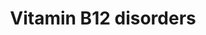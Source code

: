 ---
annotations:
- id: DOID:0050731
  parent: genetic disease
  type: Disease Ontology
  value: vitamin B12 deficiency
- id: PW:0001811
  parent: disease pathway
  type: Pathway Ontology
  value: methylmalonic aciduria, cobalamin-related pathway
- id: PW:0000397
  parent: classic metabolic pathway
  type: Pathway Ontology
  value: cobalamin metabolic pathway
- id: DOID:0060740
  parent: genetic disease
  type: Disease Ontology
  value: methylmalonic aciduria due to methylmalonyl-CoA mutase deficiency
- id: DOID:0050715
  parent: genetic disease
  type: Disease Ontology
  value: methylmalonic aciduria and homocystinuria type cblC
- id: DOID:0050716
  parent: genetic disease
  type: Disease Ontology
  value: methylmalonic aciduria and homocystinuria type cblD
- id: DOID:14749
  parent: genetic disease
  type: Disease Ontology
  value: methylmalonic acidemia
- id: CL:0000255
  parent: eukaryotic cell
  type: Cell Type Ontology
  value: eukaryotic cell
- id: CL:0000181
  type: Cell Type Ontology
  value: obsolete metabolising cell
- id: PW:0001961
  parent: regulatory pathway
  type: Pathway Ontology
  value: mitochondria dynamics pathway
- id: DOID:0060742
  parent: genetic disease
  type: Disease Ontology
  value: methylmalonic acidemia cblA type
- id: DOID:0060743
  parent: genetic disease
  type: Disease Ontology
  value: methylmalonic acidemia cblB type
- id: DOID:0050717
  parent: genetic disease
  type: Disease Ontology
  value: methylmalonic aciduria and homocystinuria type cblF
authors:
- Mzolisi
- Khanspers
- DeSl
- Egonw
- IreneHemel
- Eweitz
- Finterly
- Fehrhart
citedin:
- link: 10.1016/j.humgen.2022.201135
  title: In silico transcriptional analysis of asymptomatic and severe COVID-19 patients
    reveals the susceptibility of severe patients to other comorbidities and non-viral
    pathological conditions (2023)
communities:
- IEM
- RareDiseases
- ontox
description: This pathway depicts the metabolism of cobalamin (also known as cbl or
  vitamin B12) and related diseases (for a full overview of the B12 metabolism, see
  [https://www.wikipathways.org/index.php/Pathway:WP1533]). Vit. B12 is derived from
  food sources and thereafter metabolised for 2 reasons; 1. to methylate homocysteine
  to methionine, and 2. to convert methylmalonyl-CoA to succinyl-CoA. This pathway
  depicts 15 distinct diseases which are related to a malfunctioning in the absorption
  and transport section, or the intracellular processing of Cbl. However, the exact
  function of some proteins which have been linked to these diseases, remains unclear.
  Substitution of Vit. B12 is a therapeutic option for patients with  absorption and
  transport related diseases, however does not perform so well for patient with intracellular
  processing defects.  This pathway was inspired by Chapter 13 of the book of Blau
  (ISBN 3642403360 (978-3642403361)).
last-edited: 2024-01-30
ndex: 43ffe52e-8b6a-11eb-9e72-0ac135e8bacf
organisms:
- Homo sapiens
redirect_from:
- /index.php/Pathway:WP4271
- /instance/WP4271
- /instance/WP4271_r128221
revision: r128221
schema-jsonld:
- '@context': https://schema.org/
  '@id': https://wikipathways.github.io/pathways/WP4271.html
  '@type': Dataset
  creator:
    '@type': Organization
    name: WikiPathways
  description: This pathway depicts the metabolism of cobalamin (also known as cbl
    or vitamin B12) and related diseases (for a full overview of the B12 metabolism,
    see [https://www.wikipathways.org/index.php/Pathway:WP1533]). Vit. B12 is derived
    from food sources and thereafter metabolised for 2 reasons; 1. to methylate homocysteine
    to methionine, and 2. to convert methylmalonyl-CoA to succinyl-CoA. This pathway
    depicts 15 distinct diseases which are related to a malfunctioning in the absorption
    and transport section, or the intracellular processing of Cbl. However, the exact
    function of some proteins which have been linked to these diseases, remains unclear.
    Substitution of Vit. B12 is a therapeutic option for patients with  absorption
    and transport related diseases, however does not perform so well for patient with
    intracellular processing defects.  This pathway was inspired by Chapter 13 of
    the book of Blau (ISBN 3642403360 (978-3642403361)).
  keywords:
  - 2 * Cbl(cob(III)alamine)
  - 2 * SAH
  - 2 * SAM
  - AMN
  - Adenosylcobalamin
  - CUBN
  - Cbl
  - Cbl(cob(II)alamin)
  - Cbl(cob(III)alamine)
  - Cbl(cyanocobalamin)
  - Cofactor
  - FAD
  - FMN
  - HC
  - Hcy
  - Homocysteine
  - IF
  - MMA
  - MTHF
  - MUT
  - Methionine
  - Methylcobalamin
  - Methylmalonic Acid
  - Methylmalonyl-CoA
  - NADP+
  - NADPH
  - Protein in complex
  - Succinyl-CoA
  - TC II
  - TC receptor
  - THF
  - cbLA
  - cbLB
  - cbLC
  - cbLD
  - cbLD-I
  - cbLD-II
  - cbLE
  - cbLF
  - cbLG
  - cbLJ
  - coBM/cbLF
  license: CC0
  name: Vitamin B12 disorders
seo: CreativeWork
title: Vitamin B12 disorders
wpid: WP4271
---